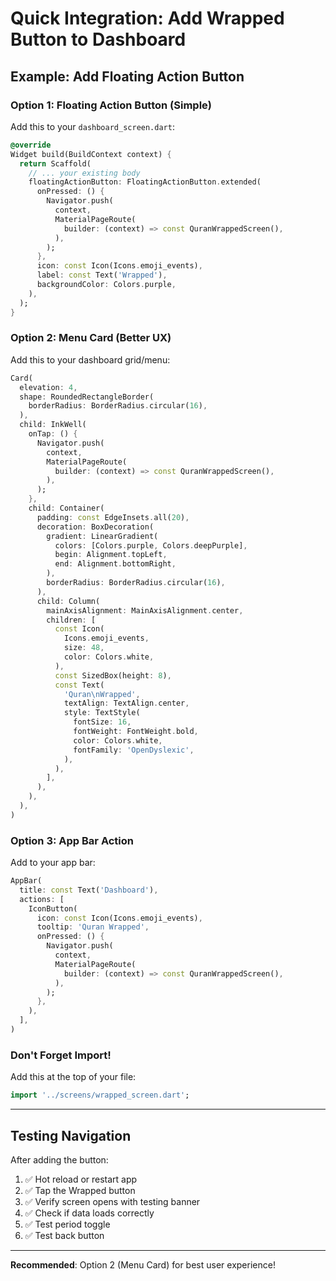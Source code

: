 # Quick Integration: Add Wrapped Button to Dashboard

## Example: Add Floating Action Button

### Option 1: Floating Action Button (Simple)

Add this to your `dashboard_screen.dart`:

```dart
@override
Widget build(BuildContext context) {
  return Scaffold(
    // ... your existing body
    floatingActionButton: FloatingActionButton.extended(
      onPressed: () {
        Navigator.push(
          context,
          MaterialPageRoute(
            builder: (context) => const QuranWrappedScreen(),
          ),
        );
      },
      icon: const Icon(Icons.emoji_events),
      label: const Text('Wrapped'),
      backgroundColor: Colors.purple,
    ),
  );
}
```

### Option 2: Menu Card (Better UX)

Add this to your dashboard grid/menu:

```dart
Card(
  elevation: 4,
  shape: RoundedRectangleBorder(
    borderRadius: BorderRadius.circular(16),
  ),
  child: InkWell(
    onTap: () {
      Navigator.push(
        context,
        MaterialPageRoute(
          builder: (context) => const QuranWrappedScreen(),
        ),
      );
    },
    child: Container(
      padding: const EdgeInsets.all(20),
      decoration: BoxDecoration(
        gradient: LinearGradient(
          colors: [Colors.purple, Colors.deepPurple],
          begin: Alignment.topLeft,
          end: Alignment.bottomRight,
        ),
        borderRadius: BorderRadius.circular(16),
      ),
      child: Column(
        mainAxisAlignment: MainAxisAlignment.center,
        children: [
          const Icon(
            Icons.emoji_events,
            size: 48,
            color: Colors.white,
          ),
          const SizedBox(height: 8),
          const Text(
            'Quran\nWrapped',
            textAlign: TextAlign.center,
            style: TextStyle(
              fontSize: 16,
              fontWeight: FontWeight.bold,
              color: Colors.white,
              fontFamily: 'OpenDyslexic',
            ),
          ),
        ],
      ),
    ),
  ),
)
```

### Option 3: App Bar Action

Add to your app bar:

```dart
AppBar(
  title: const Text('Dashboard'),
  actions: [
    IconButton(
      icon: const Icon(Icons.emoji_events),
      tooltip: 'Quran Wrapped',
      onPressed: () {
        Navigator.push(
          context,
          MaterialPageRoute(
            builder: (context) => const QuranWrappedScreen(),
          ),
        );
      },
    ),
  ],
)
```

### Don't Forget Import!

Add this at the top of your file:

```dart
import '../screens/wrapped_screen.dart';
```

---

## Testing Navigation

After adding the button:

1. ✅ Hot reload or restart app
2. ✅ Tap the Wrapped button
3. ✅ Verify screen opens with testing banner
4. ✅ Check if data loads correctly
5. ✅ Test period toggle
6. ✅ Test back button

---

**Recommended**: Option 2 (Menu Card) for best user experience!
